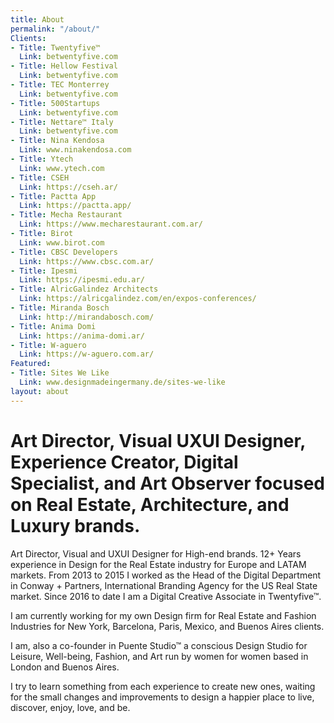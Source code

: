 ```yaml
---
title: About
permalink: "/about/"
Clients:
- Title: Twentyfive™
  Link: betwentyfive.com
- Title: Hellow Festival
  Link: betwentyfive.com
- Title: TEC Monterrey
  Link: betwentyfive.com
- Title: 500Startups
  Link: betwentyfive.com
- Title: Nettare™ Italy
  Link: betwentyfive.com
- Title: Nina Kendosa
  Link: www.ninakendosa.com
- Title: Ytech
  Link: www.ytech.com
- Title: CSEH
  Link: https://cseh.ar/
- Title: Pactta App
  Link: https://pactta.app/
- Title: Mecha Restaurant
  Link: https://www.mecharestaurant.com.ar/
- Title: Birot
  Link: www.birot.com
- Title: CBSC Developers
  Link: https://www.cbsc.com.ar/
- Title: Ipesmi
  Link: https://ipesmi.edu.ar/
- Title: AlricGalindez Architects
  Link: https://alricgalindez.com/en/expos-conferences/
- Title: Miranda Bosch
  Link: http://mirandabosch.com/
- Title: Anima Domi
  Link: https://anima-domi.ar/
- Title: W-aguero
  Link: https://w-aguero.com.ar/
Featured:
- Title: Sites We Like
  Link: www.designmadeingermany.de/sites-we-like
layout: about
---
```


# Art Director, Visual UXUI Designer, Experience Creator, Digital Specialist, and Art Observer focused on Real Estate, Architecture, and Luxury brands. 

Art Director, Visual and UXUI Designer for High-end brands. 12+ Years experience in Design for the Real Estate industry for Europe and LATAM markets. From 2013 to 2015 I worked as the Head of the Digital Department in Conway + Partners, International Branding Agency for the US Real State market. Since 2016 to date I am a Digital Creative Associate in Twentyfive™.

I am currently working for my own Design firm for Real Estate and Fashion Industries for New York, Barcelona, Paris, Mexico, and Buenos Aires clients.

I am, also a co-founder in Puente Studio™ a conscious Design Studio for Leisure, Well-being, Fashion, and Art run by women for women based in London and Buenos Aires.

I try to learn something from each experience to create new ones, waiting for the small changes and improvements to design a happier place to live, discover, enjoy, love, and be.